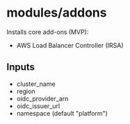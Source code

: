 # modules/addons
Installs core add-ons (MVP):
- AWS Load Balancer Controller (IRSA)

## Inputs
- cluster_name
- region
- oidc_provider_arn
- oidc_issuer_url
- namespace (default "platform")
